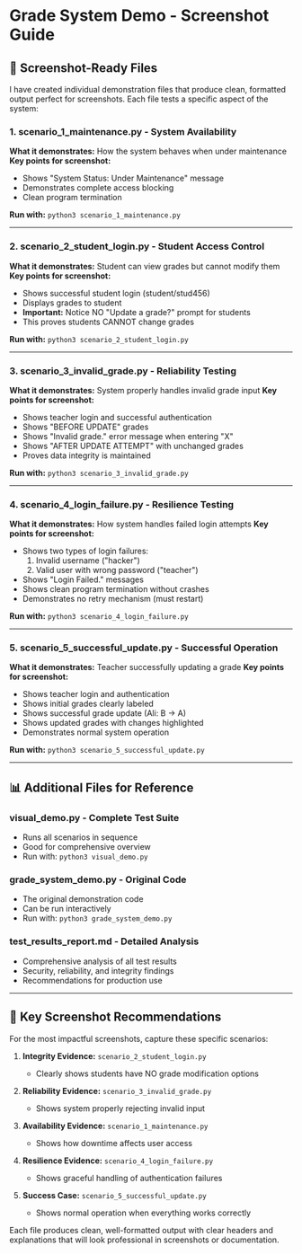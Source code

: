 # Grade System Demo - Screenshot Guide

## 📸 Screenshot-Ready Files

I have created individual demonstration files that produce clean, formatted output perfect for screenshots. Each file tests a specific aspect of the system:

### 1. **scenario_1_maintenance.py** - System Availability
**What it demonstrates:** How the system behaves when under maintenance
**Key points for screenshot:**
- Shows "System Status: Under Maintenance" message
- Demonstrates complete access blocking
- Clean program termination

**Run with:** `python3 scenario_1_maintenance.py`

---

### 2. **scenario_2_student_login.py** - Student Access Control  
**What it demonstrates:** Student can view grades but cannot modify them
**Key points for screenshot:**
- Shows successful student login (student/stud456)
- Displays grades to student
- **Important:** Notice NO "Update a grade?" prompt for students
- This proves students CANNOT change grades

**Run with:** `python3 scenario_2_student_login.py`

---

### 3. **scenario_3_invalid_grade.py** - Reliability Testing
**What it demonstrates:** System properly handles invalid grade input
**Key points for screenshot:**
- Shows teacher login and successful authentication
- Shows "BEFORE UPDATE" grades
- Shows "Invalid grade." error message when entering "X"
- Shows "AFTER UPDATE ATTEMPT" with unchanged grades
- Proves data integrity is maintained

**Run with:** `python3 scenario_3_invalid_grade.py`

---

### 4. **scenario_4_login_failure.py** - Resilience Testing
**What it demonstrates:** How system handles failed login attempts
**Key points for screenshot:**
- Shows two types of login failures:
  1. Invalid username ("hacker")
  2. Valid user with wrong password ("teacher")
- Shows "Login Failed." messages
- Shows clean program termination without crashes
- Demonstrates no retry mechanism (must restart)

**Run with:** `python3 scenario_4_login_failure.py`

---

### 5. **scenario_5_successful_update.py** - Successful Operation
**What it demonstrates:** Teacher successfully updating a grade
**Key points for screenshot:**
- Shows teacher login and authentication
- Shows initial grades clearly labeled
- Shows successful grade update (Ali: B → A)
- Shows updated grades with changes highlighted
- Demonstrates normal system operation

**Run with:** `python3 scenario_5_successful_update.py`

---

## 📊 Additional Files for Reference

### **visual_demo.py** - Complete Test Suite
- Runs all scenarios in sequence
- Good for comprehensive overview
- Run with: `python3 visual_demo.py`

### **grade_system_demo.py** - Original Code
- The original demonstration code
- Can be run interactively
- Run with: `python3 grade_system_demo.py`

### **test_results_report.md** - Detailed Analysis
- Comprehensive analysis of all test results
- Security, reliability, and integrity findings
- Recommendations for production use

---

## 🎯 Key Screenshot Recommendations

For the most impactful screenshots, capture these specific scenarios:

1. **Integrity Evidence:** `scenario_2_student_login.py`
   - Clearly shows students have NO grade modification options

2. **Reliability Evidence:** `scenario_3_invalid_grade.py`  
   - Shows system properly rejecting invalid input

3. **Availability Evidence:** `scenario_1_maintenance.py`
   - Shows how downtime affects user access

4. **Resilience Evidence:** `scenario_4_login_failure.py`
   - Shows graceful handling of authentication failures

5. **Success Case:** `scenario_5_successful_update.py`
   - Shows normal operation when everything works correctly

Each file produces clean, well-formatted output with clear headers and explanations that will look professional in screenshots or documentation.